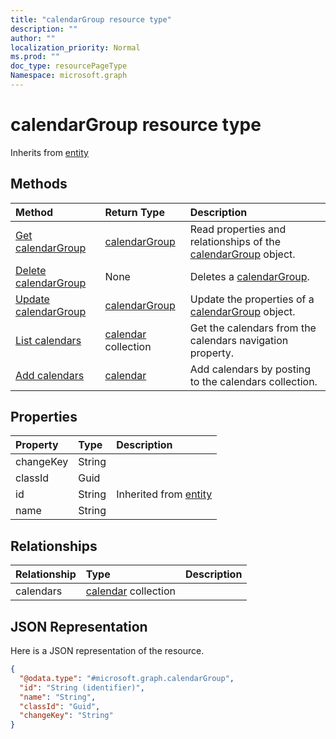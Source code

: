 ```yaml
---
title: "calendarGroup resource type"
description: ""
author: ""
localization_priority: Normal
ms.prod: ""
doc_type: resourcePageType
Namespace: microsoft.graph
---
```



# calendarGroup resource type




Inherits from [entity](../resources/entity.md)

## Methods
|Method|Return Type|Description|
|:---|:---|:---|
|[Get calendarGroup](../api/calendargroup-get.md)|[calendarGroup](../resources/calendarGroup.md)|Read properties and relationships of the [calendarGroup](../resources/calendargroup.md) object.|
|[Delete calendarGroup](../api/calendargroup-delete.md)|None|Deletes a [calendarGroup](../resources/calendargroup.md).|
|[Update calendarGroup](../api/calendargroup-update.md)|[calendarGroup](../resources/calendarGroup.md)|Update the properties of a [calendarGroup](../resources/calendargroup.md) object.|
|[List calendars](../api/calendargroup-list-calendars.md)|[calendar](../resources/calendar.md) collection|Get the calendars from the calendars navigation property.|
|[Add calendars](../api/calendargroup-post-calendars.md)|[calendar](../resources/calendar.md)|Add calendars by posting to the calendars collection.|

## Properties
|Property|Type|Description|
|:---|:---|:---|
|changeKey|String||
|classId|Guid||
|id|String| Inherited from [entity](../resources/entity.md)|
|name|String||

## Relationships
|Relationship|Type|Description|
|:---|:---|:---|
|calendars|[calendar](../resources/calendar.md) collection||

## JSON Representation
Here is a JSON representation of the resource.
<!-- {
  "blockType": "resource",
  "keyProperty": "id",
  "@odata.type": "microsoft.graph.calendarGroup",
  "baseType": "microsoft.graph.entity",
  "openType": false
}
-->
``` json
{
  "@odata.type": "#microsoft.graph.calendarGroup",
  "id": "String (identifier)",
  "name": "String",
  "classId": "Guid",
  "changeKey": "String"
}
```


